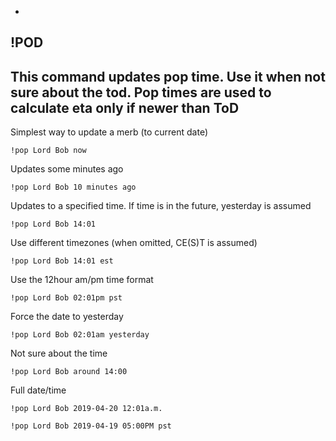 -
**!POD**
-
This command updates pop time. Use it when not sure about the tod.
Pop times are used to calculate eta only if newer than ToD
-
Simplest way to update a merb (to current date)
```
!pop Lord Bob now
```
Updates some minutes ago
```
!pop Lord Bob 10 minutes ago
```
Updates to a specified time. If time is in the future, yesterday is assumed
```
!pop Lord Bob 14:01
```
Use different timezones (when omitted, CE(S)T is assumed)
```
!pop Lord Bob 14:01 est
```
Use the 12hour am/pm time format
```
!pop Lord Bob 02:01pm pst
```
Force the date to yesterday
```
!pop Lord Bob 02:01am yesterday
```
Not sure about the time
```
!pop Lord Bob around 14:00
```
Full date/time
```
!pop Lord Bob 2019-04-20 12:01a.m.
```
```
!pop Lord Bob 2019-04-19 05:00PM pst
```